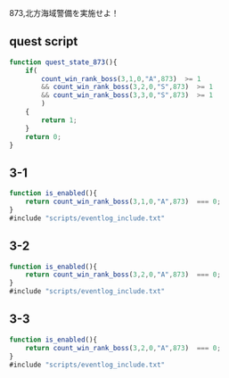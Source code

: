 873,北方海域警備を実施せよ！

## quest script
``` javascript
function quest_state_873(){
	if(
		count_win_rank_boss(3,1,0,"A",873)  >= 1
		&& count_win_rank_boss(3,2,0,"S",873)  >= 1
		&& count_win_rank_boss(3,3,0,"S",873)  >= 1
		)
	{
		return 1;
	}
	return 0;
}
```

## 3-1
``` javascript
function is_enabled(){
	return count_win_rank_boss(3,1,0,"A",873)  === 0;
}
#include "scripts/eventlog_include.txt"
```

## 3-2
``` javascript
function is_enabled(){
	return count_win_rank_boss(3,2,0,"A",873)  === 0;
}
#include "scripts/eventlog_include.txt"
```

## 3-3
``` javascript
function is_enabled(){
	return count_win_rank_boss(3,2,0,"A",873)  === 0;
}
#include "scripts/eventlog_include.txt"
```
